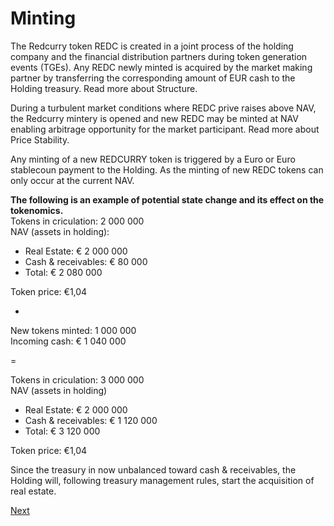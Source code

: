 # Minting
The Redcurry token REDC is created in a joint process of the holding company and the financial distribution partners during token generation events (TGEs). Any REDC newly minted is acquired by the market making partner by transferring the corresponding amount of EUR cash to the Holding treasury. Read more about Structure. 

During a turbulent market conditions where REDC prive raises above NAV, the Redcurry mintery is opened and new REDC may be minted at NAV enabling arbitrage opportunity for the market participant. Read more about Price Stability.

Any minting of a new REDCURRY token is triggered by a Euro or Euro stablecoun payment to the Holding. As the minting of new REDC tokens can only occur at the current NAV.


**The following is an example of potential state change and its effect on the tokenomics.**  
Tokens in criculation: 2 000 000  
NAV (assets in holding):  
* Real Estate: € 2 000 000  
* Cash & receivables: € 80 000  
* Total: € 2 080 000  

Token price: €1,04

 +

New tokens minted: 1 000 000  
Incoming cash: € 1 040 000

=

Tokens in criculation: 3 000 000  
NAV (assets in holding)  
* Real Estate: € 2 000 000
* Cash & receivables: € 1 120 000
* Total: € 3 120 000  

Token price: €1,04
 
Since the treasury in now unbalanced toward cash & receivables, the Holding will, following treasury management rules, start the acquisition of real estate.

[Next](minting/distribution.md)
